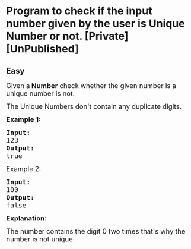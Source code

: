 # Program to check if the input number given by the user is Unique Number or not. [Private][UnPublished]
## Easy 
<div class="problem-statement">
                <p></p><p><span style="font-size:18px">Given a<strong> Number</strong> check whether the given number is a unique number is not.</span></p>

<p><span style="font-size:18px">The Unique Numbers don't contain any duplicate digits.</span></p>

<p><strong><span style="font-size:18px">Example 1:</span></strong></p>

<pre><span style="font-size:18px"><strong>Input:</strong>
123
<strong>Output:</strong>
true</span></pre>

<p><span style="font-size:18px">Example 2:</span></p>

<pre><strong><span style="font-size:18px">Input:</span></strong>
<span style="font-size:18px">100</span>
<strong><span style="font-size:18px">Output:</span></strong>
<span style="font-size:18px">false</span></pre>

<p><strong><span style="font-size:18px">Explanation:</span></strong></p>

<p><span style="font-size:18px">The number contains the digit 0 two times that's why the number is not unique.</span></p>
 <p></p>
            </div>
